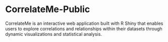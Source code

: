 # CorrelateMe-Public
CorrelateMe is an interactive web application built with R Shiny that enables users to explore correlations and relationships within their datasets through dynamic visualizations and statistical analysis.
